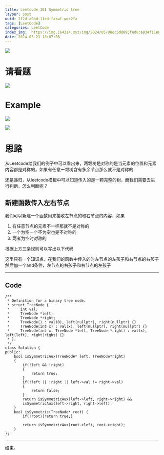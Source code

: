 ```yaml
---
title: Leetcode 101 Symmetric tree
layour: post
uuid: 2f2d-a0ad-11ed-faswf-wqr2fa
tags: [LeetCode]
categories: LeetCode
index_img:  https://img.164314.xyz/img/2024/05/88ed5dd895fed0ca934f11e82973c09f.png
date: 2024-05-21 18:07:08
---
```

![](https://img.164314.xyz/img/2024/05/88ed5dd895fed0ca934f11e82973c09f.png)

# 请看题
![](https://img.164314.xyz/img/2024/05/b2753a2ae48ab599f391ac3fea4d7225.png)

# Example

![](https://img.164314.xyz/img/2024/05/b2c1f1348e5eff68aafb6a7588766a35.png)

![](https://img.164314.xyz/img/2024/05/d8e0c4e2d456371c654b753513bb2c89.png)

# 思路

从Leetcode给我们的例子中可以看出来，两颗树是对称的是当元素的位置和元素内容都是对称的，如果有任意一颗树含有多余节点那么就不是对称的

还是递归，从leetcode模板中可以知道传入的是一颗完整的树，而我们需要去进行判断，怎么判断呢？

## 新建函数传入左右节点

我们可以新建一个函数用来接收左节点的和右节点的内容，如果

1. 有任意节点的元素不一样那就不是对称的
2. 一个为空一个不为空也是不对称的
3. 两者为空时对称的


根据上方三条规则可以写出以下代码

这里只有一个知识点，在我们的函数中传入的时左节点的左孩子和右节点的右孩子然后加一个and条件，左节点的右孩子和右节点的左孩子

----

## Code

```
/**
 * Definition for a binary tree node.
 * struct TreeNode {
 *     int val;
 *     TreeNode *left;
 *     TreeNode *right;
 *     TreeNode() : val(0), left(nullptr), right(nullptr) {}
 *     TreeNode(int x) : val(x), left(nullptr), right(nullptr) {}
 *     TreeNode(int x, TreeNode *left, TreeNode *right) : val(x), left(left), right(right) {}
 * };
 */
class Solution {
public:
    bool isSymmetricAux(TreeNode* left, TreeNode*right)
    {
        if(!left && !right)
        {
            return true;
        }
        if(!left || !right || left->val != right->val)
        {
            return false;
        }
        return isSymmetricAux(left->left, right->right) && 
        isSymmetricAux(left->right, right->left);
    }
    bool isSymmetric(TreeNode* root) {
        if(!root){return true;}

        return isSymmetricAux(root->left, root->right);
    }
};
```
---
结束。

